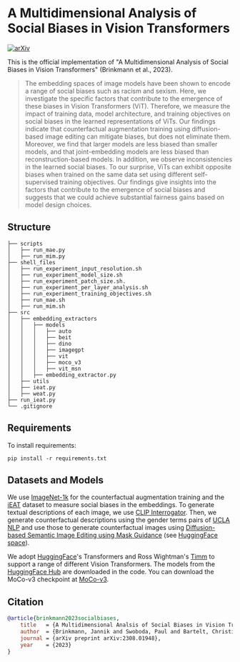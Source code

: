 # A Multidimensional Analysis of Social Biases in Vision Transformers
[![arXiv](https://img.shields.io/badge/arXiv-2308.01948-b31b1b.svg)](https://arxiv.org/abs/2308.01948)

This is the official implementation of "A Multidimensional Analysis of Social Biases in Vision Transformers" (Brinkmann et al., 2023).

> The embedding spaces of image models have been shown to encode a range of social biases such as racism and sexism. Here, we investigate the specific factors that contribute to the emergence of these biases in Vision Transformers (ViT). Therefore, we measure the impact of training data, model architecture, and training objectives on social biases in the learned representations of ViTs. Our findings indicate that counterfactual augmentation training using diffusion-based image editing can mitigate biases, but does not eliminate them. Moreover, we find that larger models are less biased than smaller models, and that joint-embedding models are less biased than reconstruction-based models. In addition, we observe inconsistencies in the learned social biases. To our surprise, ViTs can exhibit opposite biases when trained on the same data set using different self-supervised training objectives. Our findings give insights into the factors that contribute to the emergence of social biases and suggests that we could achieve substantial fairness gains based on model design choices.

## Structure
```structure
├── scripts
│   ├── run_mae.py
│   ├── run_mim.py
├── shell_files
│   ├── run_experiment_input_resolution.sh
│   ├── run_experiment_model_size.sh
│   ├── run_experiment_patch_size.sh.
│   ├── run_experiment_per_layer_analysis.sh
│   ├── run_experiment_training_objectives.sh
│   ├── run_mae.sh
│   ├── run_mim.sh
├── src
│   ├── embedding_extractors
│   │   ├── models
│   │   │   ├── auto
│   │   │   ├── beit
│   │   │   ├── dino
│   │   │   ├── imagegpt
│   │   │   ├── vit
│   │   │   ├── moco_v3
│   │   │   ├── vit_msn
│   │   ├── embedding_extractor.py
│   ├── utils
│   ├── ieat.py
│   ├── weat.py
├── run_ieat.py  
└── .gitignore
```

## Requirements

To install requirements:

```setup
pip install -r requirements.txt
```

## Datasets and Models

We use [ImageNet-1k](https://image-net.org/download) for the counterfactual augmentation training and the [iEAT](https://github.com/ryansteed/ieat) dataset to measure social biases in the embeddings. 
To generate textual descriptions of each image, we use [CLIP Interrogator](https://huggingface.co/spaces/pharma/CLIP-Interrogator/blob/main/app.py). 
Then, we generate counterfactual descriptions using the gender terms pairs of [UCLA NLP](https://github.com/uclanlp/corefBias/blob/master/WinoBias) and use those to generate counterfactual images using [Diffusion-based Semantic Image Editing using Mask Guidance](https://arxiv.org/abs/2210.11427) (see [HuggingFace space](https://huggingface.co/spaces/nielsr/text-based-inpainting)). 

We adopt [HuggingFace](https://huggingface.co/docs/transformers/model_doc/imagegpt)'s Transformers and Ross Wightman's [Timm](https://github.com/huggingface/pytorch-image-models) to support a range of different Vision Transformers. 
The models from the [HuggingFace Hub](https://huggingface.co/models) are downloaded in the code. 
You can download the MoCo-v3 checkpoint at [MoCo-v3](https://github.com/facebookresearch/moco-v3).

## Citation
```bibtex
@article{brinkmann2023socialbiases,
    title   = {A Multidimensional Analsis of Social Biases in Vision Transformers},
    author  = {Brinkmann, Jannik and Swoboda, Paul and Bartelt, Christian},
    journal = {arXiv preprint arXiv:2308.01948},
    year    = {2023}
}
```
